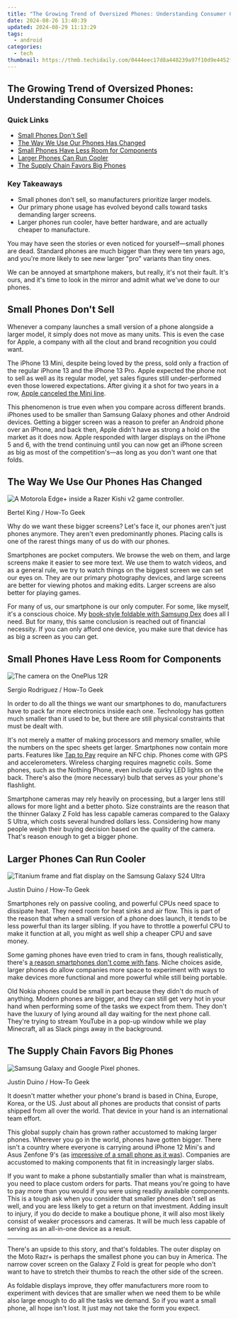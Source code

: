 ```yaml
---
title: "The Growing Trend of Oversized Phones: Understanding Consumer Choices"
date: 2024-08-26 13:40:39
updated: 2024-08-29 11:13:29
tags:
  - android
categories:
  - tech
thumbnail: https://thmb.techidaily.com/0444eec17d8a448239a97f10d9e4452f293a188f566a19e1bcefd1ff9d258319.jpg
---
```


## The Growing Trend of Oversized Phones: Understanding Consumer Choices

### Quick Links

* [​Small Phones Don't Sell](https://digital-screen-recording.techidaily.com/peak-level-hd-mastery-in-the-markets-top-recorders/)
* [​The Way We Use Our Phones Has Changed](https://android-unlock.techidaily.com/5-solutions-for-samsung-galaxy-m54-5g-unlock-without-password-by-drfone-android/)
* [​Small Phones Have Less Room for Components](https://fox-hovers.techidaily.com/updated-in-2024-unveiling-the-secrets-to-successful-zoom-calls-with-android/)
* [​Larger Phones Can Run Cooler](https://youtube-zero.techidaily.com/ely-separating-youtube-songs-3-approaches-available-for-free-for-2024/)
* [​The Supply Chain Favors Big Phones](https://discord-videos.techidaily.com/new-launching-a-channel-a-comprehensive-discosteps-guide/)

### Key Takeaways

* Small phones don't sell, so manufacturers prioritize larger models.
* Our primary phone usage has evolved beyond calls toward tasks demanding larger screens.
* Larger phones run cooler, have better hardware, and are actually cheaper to manufacture.

 You may have seen the stories or even noticed for yourself—small phones are dead. Standard phones are much bigger than they were ten years ago, and you're more likely to see new larger "pro" variants than tiny ones.

 We can be annoyed at smartphone makers, but really, it's not their fault. It's ours, and it's time to look in the mirror and admit what we've done to our phones.

##  ​Small Phones Don't Sell

 Whenever a company launches a small version of a phone alongside a larger model, it simply does not move as many units. This is even the case for Apple, a company with all the clout and brand recognition you could want.

 The iPhone 13 Mini, despite being loved by the press, sold only a fraction of the regular iPhone 13 and the iPhone 13 Pro. Apple expected the phone not to sell as well as its regular model, yet sales figures still under-performed even those lowered expectations. After giving it a shot for two years in a row, [Apple canceled the Mini line](https://android-location-track.techidaily.com/how-do-i-stop-someone-from-tracking-my-vivo-x100-drfone-by-drfone-virtual-android/).

 This phenomenon is true even when you compare across different brands. iPhones used to be smaller than Samsung Galaxy phones and other Android devices. Getting a bigger screen was a reason to prefer an Android phone over an iPhone, and back then, Apple didn't have as strong a hold on the market as it does now. Apple responded with larger displays on the iPhone 5 and 6, with the trend continuing until you can now get an iPhone screen as big as most of the competition's—as long as you don't want one that folds.

##  ​The Way We Use Our Phones Has Changed

![A Motorola Edge+ inside a Razer Kishi v2 game controller.](https://static1.howtogeekimages.com/wordpress/wp-content/uploads/2023/11/motorola-edge-plus-razer-kishi-v2.JPG) 

Bertel King / How-To Geek

 Why do we want these bigger screens? Let's face it, our phones aren't just phones anymore. They aren't even predominantly phones. Placing calls is one of the rarest things many of us do with our phones.

 Smartphones are pocket computers. We browse the web on them, and large screens make it easier to see more text. We use them to watch videos, and as a general rule, we try to watch things on the biggest screen we can set our eyes on. They are our primary photography devices, and large screens are better for viewing photos and making edits. Larger screens are also better for playing games.

 For many of us, our smartphone is our only computer. For some, like myself, it's a conscious choice. My [book-style foldable with Samsung Dex](https://printer-issues.techidaily.com/turn-your-non-printing-canon-into-a-reliable-device-with-tips/) does all I need. But for many, this same conclusion is reached out of financial necessity. If you can only afford one device, you make sure that device has as big a screen as you can get.

##  ​Small Phones Have Less Room for Components

![The camera on the OnePlus 12R](https://static1.howtogeekimages.com/wordpress/wp-content/uploads/wm/2024/02/the-camera-on-the-oneplus-12r-3jpg_53484088527_o.jpg) 

Sergio Rodriguez / How-To Geek

 In order to do all the things we want our smartphones to do, manufacturers have to pack far more electronics inside each one. Technology has gotten much smaller than it used to be, but there are still physical constraints that must be dealt with.

 It's not merely a matter of making processors and memory smaller, while the numbers on the spec sheets get larger. Smartphones now contain more parts. Features like [Tap to Pay](https://vp-tips.techidaily.com/in-2024-expert-techniques-for-converting-xml-ssa-to-high-end-srt/) require an NFC chip. Phones come with GPS and accelerometers. Wireless charging requires magnetic coils. Some phones, such as the Nothing Phone, even include quirky LED lights on the back. There's also the (more necessary) bulb that serves as your phone's flashlight.

 Smartphone cameras may rely heavily on processing, but a larger lens still allows for more light and a better photo. Size constraints are the reason that the thinner Galaxy Z Fold has less capable cameras compared to the Galaxy S Ultra, which costs several hundred dollars less. Considering how many people weigh their buying decision based on the quality of the camera. That's reason enough to get a bigger phone.

##  ​Larger Phones Can Run Cooler

![Titanium frame and flat display on the Samsung Galaxy S24 Ultra](https://static1.howtogeekimages.com/wordpress/wp-content/uploads/wm/2024/01/titanium-frame-and-flat-display-on-the-samsung-galaxy-s24-ultra-1.jpg) 

Justin Duino / How-To Geek

 Smartphones rely on passive cooling, and powerful CPUs need space to dissipate heat. They need room for heat sinks and air flow. This is part of the reason that when a small version of a phone does launch, it tends to be less powerful than its larger sibling. If you have to throttle a powerful CPU to make it function at all, you might as well ship a cheaper CPU and save money.

 Some gaming phones have even tried to cram in fans, though realistically, there's [a reason smartphones don't come with fans](https://article-helps.techidaily.com/beyond-entertainment-vrs-utility/). Niche choices aside, larger phones do allow companies more space to experiment with ways to make devices more functional and more powerful while still being portable.

 Old Nokia phones could be small in part because they didn't do much of anything. Modern phones are bigger, and they can still get very hot in your hand when performing some of the tasks we expect from them. They don't have the luxury of lying around all day waiting for the next phone call. They're trying to stream YouTube in a pop-up window while we play Minecraft, all as Slack pings away in the background.

##  ​The Supply Chain Favors Big Phones

![Samsung Galaxy and Google Pixel phones.](https://static1.howtogeekimages.com/wordpress/wp-content/uploads/2023/09/samsung-galaxy-google-pixel.jpg) 

Justin Duino / How-To Geek

 It doesn't matter whether your phone's brand is based in China, Europe, Korea, or the US. Just about all phones are products that consist of parts shipped from all over the world. That device in your hand is an international team effort.

 This global supply chain has grown rather accustomed to making larger phones. Wherever you go in the world, phones have gotten bigger. There isn't a country where everyone is carrying around iPhone 12 Mini's and Asus Zenfone 9's (as [impressive of a small phone as it was](https://fox-helps.techidaily.com/updated-evolved-windows-editor-programs-for-films-for-2024/)). Companies are accustomed to making components that fit in increasingly larger slabs.

 If you want to make a phone substantially smaller than what is mainstream, you need to place custom orders for parts. That means you're going to have to pay more than you would if you were using readily available components. This is a tough ask when you consider that smaller phones don't sell as well, and you are less likely to get a return on that investment. Adding insult to injury, if you do decide to make a boutique phone, it will also most likely consist of weaker processors and cameras. It will be much less capable of serving as an all-in-one device as a result.

---

 There's an upside to this story, and that's foldables. The outer display on the Moto Razr+ is perhaps the smallest phone you can buy in America. The narrow cover screen on the Galaxy Z Fold is great for people who don't want to have to stretch their thumbs to reach the other side of the screen.

 As foldable displays improve, they offer manufacturers more room to experiment with devices that are smaller when we need them to be while also large enough to do all the tasks we demand. So if you want a small phone, all hope isn't lost. It just may not take the form you expect.

<ins class="adsbygoogle"
     style="display:block"
     data-ad-format="autorelaxed"
     data-ad-client="ca-pub-7571918770474297"
     data-ad-slot="1223367746"></ins>



<ins class="adsbygoogle"
     style="display:block"
     data-ad-client="ca-pub-7571918770474297"
     data-ad-slot="8358498916"
     data-ad-format="auto"
     data-full-width-responsive="true"></ins>
